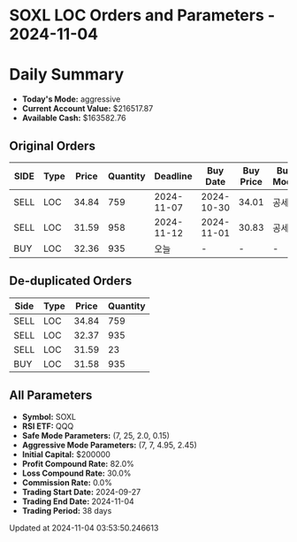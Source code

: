 # SOXL LOC Orders and Parameters - 2024-11-04

# Daily Summary

- **Today's Mode:** aggressive
- **Current Account Value:** $216517.87
- **Available Cash:** $163582.76

## Original Orders

| SIDE | Type | Price | Quantity | Deadline | Buy Date | Buy Price | Buy Mode |
|------|------|-------|----------|----------|----------|-----------|----------|
| SELL | LOC | 34.84 | 759 | 2024-11-07 | 2024-10-30 | 34.01 | 공세 |
| SELL | LOC | 31.59 | 958 | 2024-11-12 | 2024-11-01 | 30.83 | 공세 |
| BUY | LOC | 32.36 | 935 | 오늘 | - | - | - |

## De-duplicated Orders

| Side | Type | Price | Quantity |
|------|------|-------|----------|
| SELL | LOC | 34.84 | 759 |
| SELL | LOC | 32.37 | 935 |
| SELL | LOC | 31.59 | 23 |
| BUY | LOC | 31.58 | 935 |

## All Parameters

- **Symbol:** SOXL
- **RSI ETF:** QQQ
- **Safe Mode Parameters:** (7, 25, 2.0, 0.15)
- **Aggressive Mode Parameters:** (7, 7, 4.95, 2.45)
- **Initial Capital:** $200000
- **Profit Compound Rate:** 82.0%
- **Loss Compound Rate:** 30.0%
- **Commission Rate:** 0.0%
- **Trading Start Date:** 2024-09-27
- **Trading End Date:** 2024-11-04
- **Trading Period:** 38 days

Updated at 2024-11-04 03:53:50.246613
